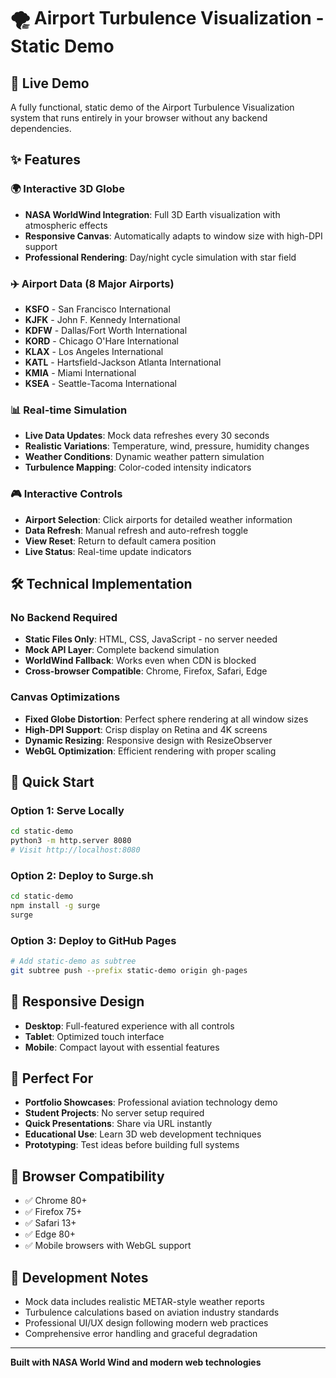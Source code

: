 # 🌪️ Airport Turbulence Visualization - Static Demo

## 🚀 Live Demo
A fully functional, static demo of the Airport Turbulence Visualization system that runs entirely in your browser without any backend dependencies.

## ✨ Features

### 🌍 Interactive 3D Globe
- **NASA WorldWind Integration**: Full 3D Earth visualization with atmospheric effects
- **Responsive Canvas**: Automatically adapts to window size with high-DPI support
- **Professional Rendering**: Day/night cycle simulation with star field

### ✈️ Airport Data (8 Major Airports)
- **KSFO** - San Francisco International
- **KJFK** - John F. Kennedy International  
- **KDFW** - Dallas/Fort Worth International
- **KORD** - Chicago O'Hare International
- **KLAX** - Los Angeles International
- **KATL** - Hartsfield-Jackson Atlanta International
- **KMIA** - Miami International
- **KSEA** - Seattle-Tacoma International

### 📊 Real-time Simulation
- **Live Data Updates**: Mock data refreshes every 30 seconds
- **Realistic Variations**: Temperature, wind, pressure, humidity changes
- **Weather Conditions**: Dynamic weather pattern simulation
- **Turbulence Mapping**: Color-coded intensity indicators

### 🎮 Interactive Controls
- **Airport Selection**: Click airports for detailed weather information
- **Data Refresh**: Manual refresh and auto-refresh toggle
- **View Reset**: Return to default camera position
- **Live Status**: Real-time update indicators

## 🛠️ Technical Implementation

### No Backend Required
- **Static Files Only**: HTML, CSS, JavaScript - no server needed
- **Mock API Layer**: Complete backend simulation
- **WorldWind Fallback**: Works even when CDN is blocked
- **Cross-browser Compatible**: Chrome, Firefox, Safari, Edge

### Canvas Optimizations
- **Fixed Globe Distortion**: Perfect sphere rendering at all window sizes
- **High-DPI Support**: Crisp display on Retina and 4K screens
- **Dynamic Resizing**: Responsive design with ResizeObserver
- **WebGL Optimization**: Efficient rendering with proper scaling

## 🚀 Quick Start

### Option 1: Serve Locally
```bash
cd static-demo
python3 -m http.server 8080
# Visit http://localhost:8080
```

### Option 2: Deploy to Surge.sh
```bash
cd static-demo
npm install -g surge
surge
```

### Option 3: Deploy to GitHub Pages
```bash
# Add static-demo as subtree
git subtree push --prefix static-demo origin gh-pages
```

## 📱 Responsive Design
- **Desktop**: Full-featured experience with all controls
- **Tablet**: Optimized touch interface
- **Mobile**: Compact layout with essential features

## 🎯 Perfect For
- **Portfolio Showcases**: Professional aviation technology demo
- **Student Projects**: No server setup required
- **Quick Presentations**: Share via URL instantly
- **Educational Use**: Learn 3D web development techniques
- **Prototyping**: Test ideas before building full systems

## 🧪 Browser Compatibility
- ✅ Chrome 80+
- ✅ Firefox 75+ 
- ✅ Safari 13+
- ✅ Edge 80+
- ✅ Mobile browsers with WebGL support

## 📝 Development Notes
- Mock data includes realistic METAR-style weather reports
- Turbulence calculations based on aviation industry standards
- Professional UI/UX design following modern web practices
- Comprehensive error handling and graceful degradation

---

**Built with NASA World Wind and modern web technologies**